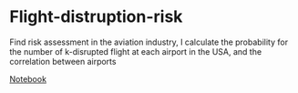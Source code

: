 # Flight-distruption-risk
Find risk assessment in the aviation industry, I calculate the probability for the number of k-disrupted flight at each airport in the USA, and the correlation between airports 

[Notebook]('/Flightdis.ipynb')

